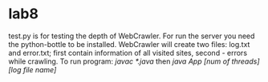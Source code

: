 # lab8
test.py is for testing the depth of WebCrawler. For run the server you need the python-bottle to be installed.
WebCrawler will create two files: log.txt and error.txt; first contain information of all visited sites, second - errors while crawling.
To run program: <i>javac *.java</i> then <i>java App <full url> <maxDepth> [num of threads] [log file name]</i> 
